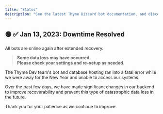 ```yaml
---
title: "Status"
description: "See the latest Thyme Discord bot documentation, and discover/add new Thyme bots and services. Check Thyme bot status, uptime, and downtime notifications."
---
```


<Status-BotCount />

## 🟢 ✅ Jan 13, 2023: **Downtime Resolved**

All bots are online again after extended recovery.

> **Some data loss may have occurred.**  
> **Please check your settings and re-setup as needed.**

The Thyme Dev team's bot and database hosting ran into a fatal error while we were away for the New Year and unable to access our systems.

Over the past few days, we have made significant changes in our backend to improve recoverability and prevent this type of catastrophic data loss in the future.

Thank you for your patience as we continue to improve.
